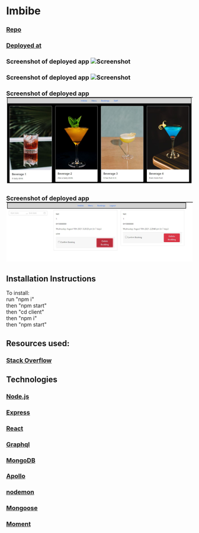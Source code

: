 # Imbibe

### [Repo](https://github.com/JWCoad/Imbibe)

### [Deployed at](https://desolate-bayou-43609.herokuapp.com/)

### Screenshot of deployed app ![Screenshot](project-three/assets/screenshot.JPG)

### Screenshot of deployed app ![Screenshot](public/assets/images/screenshot.JPG)

### Screenshot of deployed app ![Screenshot](assets/screenshot2.JPG)

### Screenshot of deployed app ![Screenshot](client\src\assets\images\screenshot3.JPG)

## Installation Instructions

To install:<br/>
run "npm i"<br/>
then "npm start"<br/>
then "cd client"<br/>
then "npm i"<br/>
then "npm start"<br/>

## Resources used:

### [Stack Overflow](https://stackoverflow.com/)

## Technologies

### [Node.js](https://nodejs.org/)

### [Express](https://expressjs.com/)

### [React](https://reactjs.org/)

### [Graphql](https://graphql.org/)

### [MongoDB](https://www.mongodb.com/)

### [Apollo](https://www.apollographql.com/docs/)

### [nodemon](https://www.npmjs.com/package/nodemon)

### [Mongoose](https://www.npmjs.com/package/mongoose)

### [Moment](https://www.npmjs.com/package/moment)
